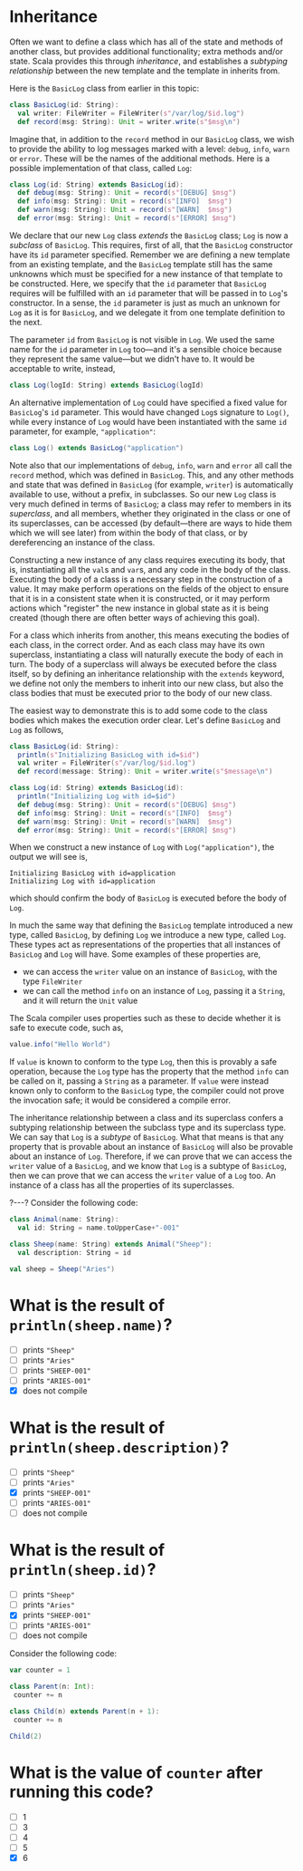 # Inheritance

Often we want to define a class which has all of the state and methods of another class, but provides additional
functionality; extra methods and/or state. Scala provides this through _inheritance_, and establishes a
_subtyping relationship_ between the new template and the template in inherits from.

Here is the `BasicLog` class from earlier in this topic:

```scala
class BasicLog(id: String):
  val writer: FileWriter = FileWriter(s"/var/log/$id.log")
  def record(msg: String): Unit = writer.write(s"$msg\n")
```

Imagine that, in addition to the `record` method in our `BasicLog` class, we wish to provide the ability to log
messages marked with a level: `debug`, `info`, `warn` or `error`. These will be the names of the additional
methods. Here is a possible implementation of that class, called `Log`:

```scala
class Log(id: String) extends BasicLog(id):
  def debug(msg: String): Unit = record(s"[DEBUG] $msg")
  def info(msg: String): Unit = record(s"[INFO]  $msg")
  def warn(msg: String): Unit = record(s"[WARN]  $msg")
  def error(msg: String): Unit = record(s"[ERROR] $msg")
```

We declare that our new `Log` class _extends_ the `BasicLog` class; `Log` is now a _subclass_ of `BasicLog`.
This requires, first of all, that the `BasicLog` constructor have its `id` parameter specified. Remember we are
defining a new template from an existing template, and the `BasicLog` template still has the same unknowns which
must be specified for a new instance of that template to be constructed. Here, we specify that the `id`
parameter that `BasicLog` requires will be fulfilled with an `id` parameter that will be passed in to `Log`'s
constructor. In a sense, the `id` parameter is just as much an unknown for `Log` as it is for `BasicLog`, and we
delegate it from one template definition to the next.

The parameter `id` from `BasicLog` is not visible in `Log`. We used the same name for the `id` parameter in
`Log` too—and it's a sensible choice because they represent the same value—but we didn't have to. It would be
acceptable to write, instead,
```scala
class Log(logId: String) extends BasicLog(logId)
```

An alternative implementation of `Log` could have specified a fixed value for `BasicLog`'s `id` parameter. This
would have changed `Log`s signature to `Log()`, while every instance of `Log` would have been instantiated with
the same `id` parameter, for example, `"application"`:

```scala
class Log() extends BasicLog("application")
```

Note also that our implementations of `debug`, `info`, `warn` and `error` all call the `record` method, which
was defined in `BasicLog`. This, and any other methods and state that was defined in `BasicLog` (for example,
`writer`) is automatically available to use, without a prefix, in subclasses. So our new `Log` class is very
much defined in terms of `BasicLog`; a class may refer to members in its _superclass_, and all members, whether
they originated in the class or one of its superclasses, can be accessed (by default—there are ways to hide
them which we will see later) from within the body of that class, or by dereferencing an instance of the class.

Constructing a new instance of any class requires executing its body, that is, instantiating all the `val`s and
`var`s, and any code in the body of the class. Executing the body of a class is a necessary step in the
construction of a value. It may make perform operations on the fields of the object to ensure that it is in a
consistent state when it is constructed, or it may perform actions which "register" the new instance in global
state as it is being created (though there are often better ways of achieving this goal).

For a class which inherits from another, this means executing the bodies of each class, in the correct order.
And as each class may have its own superclass, instantiating a class will naturally execute the body of each in
turn. The body of a superclass will always be executed before the class itself, so by defining an inheritance
relationship with the `extends` keyword, we define not only the members to inherit into our new class, but also
the class bodies that must be executed prior to the body of our new class.

The easiest way to demonstrate this is to add some code to the class bodies which makes the execution order
clear. Let's define `BasicLog` and `Log` as follows,
```scala
class BasicLog(id: String):
  println(s"Initializing BasicLog with id=$id")
  val writer = FileWriter(s"/var/log/$id.log")
  def record(message: String): Unit = writer.write(s"$message\n")

class Log(id: String) extends BasicLog(id):
  println("Initializing Log with id=$id")
  def debug(msg: String): Unit = record(s"[DEBUG] $msg")
  def info(msg: String): Unit = record(s"[INFO]  $msg")
  def warn(msg: String): Unit = record(s"[WARN]  $msg")
  def error(msg: String): Unit = record(s"[ERROR] $msg")
```

When we construct a new instance of `Log` with `Log("application")`, the output we will see is,
```
Initializing BasicLog with id=application
Initializing Log with id=application
```
which should confirm the body of `BasicLog` is executed before the body of `Log`.

In much the same way that defining the `BasicLog` template introduced a new type, called `BasicLog`, by defining
`Log` we introduce a new type, called `Log`. These types act as representations of the properties that all
instances of `BasicLog` and `Log` will have. Some examples of these properties are,
- we can access the `writer` value on an instance of `BasicLog`, with the type `FileWriter`
- we can call the method `info` on an instance of `Log`, passing it a `String`, and it will return the `Unit`
  value

The Scala compiler uses properties such as these to decide whether it is safe to execute code, such as,
```scala
value.info("Hello World")
```

If `value` is known to conform to the type `Log`, then this is provably a safe operation, because the `Log` type
has the property that the method `info` can be called on it, passing a `String` as a parameter. If `value` were
instead known only to conform to the `BasicLog` type, the compiler could not prove the invocation safe; it would
be considered a compile error.

The inheritance relationship between a class and its superclass confers a subtyping relationship between the
subclass type and its superclass type. We can say that `Log` is a _subtype_ of `BasicLog`. What that means is
that any property that is provable about an instance of `BasicLog` will also be provable about an instance of
`Log`. Therefore, if we can prove that we can access the `writer` value of a `BasicLog`, and we know that `Log`
is a subtype of `BasicLog`, then we can prove that we can access the `writer` value of a `Log` too. An instance
of a class has all the properties of its superclasses.

?---?
Consider the following code:
```scala
class Animal(name: String):
  val id: String = name.toUpperCase+"-001"

class Sheep(name: String) extends Animal("Sheep"):
  val description: String = id

val sheep = Sheep("Aries")
```
# What is the result of `println(sheep.name)`?
 * [ ] prints `"Sheep"`
 * [ ] prints `"Aries"`
 * [ ] prints `"SHEEP-001"`
 * [ ] prints `"ARIES-001"`
 * [X] does not compile

 # What is the result of `println(sheep.description)`?
 * [ ] prints `"Sheep"`
 * [ ] prints `"Aries"`
 * [X] prints `"SHEEP-001"`
 * [ ] prints `"ARIES-001"`
 * [ ] does not compile
 
 # What is the result of `println(sheep.id)`?
 * [ ] prints `"Sheep"`
 * [ ] prints `"Aries"`
 * [X] prints `"SHEEP-001"`
 * [ ] prints `"ARIES-001"`
 * [ ] does not compile

 Consider the following code:
 ```scala
var counter = 1

class Parent(n: Int):
  counter += n

class Child(n) extends Parent(n + 1):
  counter += n

Child(2)
```
# What is the value of `counter` after running this code?
 * [ ] 1
 * [ ] 3
 * [ ] 4
 * [ ] 5
 * [X] 6
